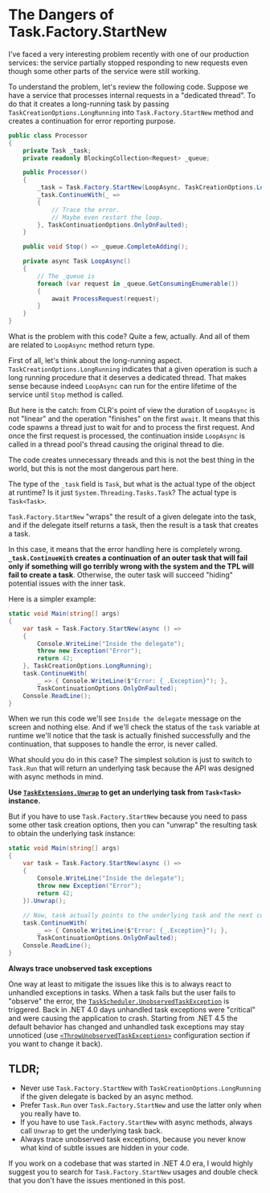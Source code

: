 # The Dangers of Task.Factory.StartNew

I've faced a very interesting problem recently with one of our production services: the service partially stopped responding to new requests even though some other parts of the service were still working.

To understand the problem, let's review the following code. Suppose we have a service that processes internal requests in a "dedicated thread". To do that it creates a long-running task by passing `TaskCreationOptions.LongRunning` into `Task.Factory.StartNew` method and creates a continuation for error reporting purpose.


```csharp
public class Processor
{
    private Task _task;
    private readonly BlockingCollection<Request> _queue;

    public Processor()
    {
        _task = Task.Factory.StartNew(LoopAsync, TaskCreationOptions.LongRunning);
        _task.ContinueWith(_ =>
        {
            // Trace the error.
            // Maybe even restart the loop.
        }, TaskContinuationOptions.OnlyOnFaulted);
    }

    public void Stop() => _queue.CompleteAdding();

    private async Task LoopAsync()
    {
        // The _queue is 
        foreach (var request in _queue.GetConsumingEnumerable())
        {
            await ProcessRequest(request);
        }
    }
}
```


What is the problem with this code? Quite a few, actually. And all of them are related to `LoopAsync` method return type.

First of all, let's think about the long-running aspect. `TaskCreationOptions.LongRunning` indicates that a given operation is such a long running procedure that it deserves a dedicated thread. That makes sense because indeed `LoopAsync` can run for the entire lifetime of the service until `Stop` method is called.

But here is the catch: from CLR's point of view the duration of `LoopAsync` is not "linear" and the operation "finishes" on the first `await`. It means that this code spawns a thread just to wait for and to process the first request. And once the first request is processed, the continuation inside `LoopAsync` is called in a thread pool's thread causing the original thread to die.

The code creates unnecessary threads and this is not the best thing in the world, but this is not the most dangerous part here.

The type of the `_task` field is `Task`, but what is the actual type of the object at runtime? Is it just `System.Threading.Tasks.Task`? The actual type is `Task<Task>`.

`Task.Factory.StartNew` "wraps" the result of a given delegate into the task, and if the delegate itself returns a task, then the result is a task that creates a task.

In this case, it means that the error handling here is completely wrong. **`_task.ContinueWith` creates a continuation of an outer task that will fail only if something will go terribly wrong with the system and the TPL will fail to create a task**. Otherwise, the outer task will succeed "hiding" potential issues with the inner task.

Here is a simpler example:

```csharp
static void Main(string[] args)
{
    var task = Task.Factory.StartNew(async () =>
    {
        Console.WriteLine("Inside the delegate");
        throw new Exception("Error");
        return 42;
    }, TaskCreationOptions.LongRunning);
    task.ContinueWith(
        _ => { Console.WriteLine($"Error: {_.Exception}"); }, 
        TaskContinuationOptions.OnlyOnFaulted);
    Console.ReadLine();
}
```

When we run this code we'll see `Inside the delegate` message on the screen and nothing else. And if we'll check the status of the `task` variable at runtime we'll notice that the task is actually finished successfully and the continuation, that supposes to handle the error, is never called.

What should you do in this case? The simplest solution is just to switch to `Task.Run` that will return an underlying task because the API was designed with async methods in mind.

**Use [`TaskExtensions.Unwrap`](https://referencesource.microsoft.com/#System.Core/System/Threading/Tasks/TaskExtensions.cs,123) to get an underlying task from `Task<Task>` instance.**

But if you have to use `Task.Factory.StartNew` because you need to pass some other task creation options, then you can "unwrap" the resulting task to obtain the underlying task instance:

```csharp
static void Main(string[] args)
{
    var task = Task.Factory.StartNew(async () =>
    {
        Console.WriteLine("Inside the delegate");
        throw new Exception("Error");
        return 42;
    }).Unwrap();
    
    // Now, task actually points to the underlying task and the next continuation works as expected.
    task.ContinueWith(
        _ => { Console.WriteLine($"Error: {_.Exception}"); }, 
        TaskContinuationOptions.OnlyOnFaulted);
    Console.ReadLine();
}
```

**Always trace unobserved task exceptions**

One way at least to mitigate the issues like this is to always react to unhandled exceptions in tasks. When a task fails but the user fails to "observe" the error, the [`TaskScheduler.UnobservedTaskException`](https://referencesource.microsoft.com/#mscorlib/system/threading/Tasks/TaskScheduler.cs,479) is triggered. Back in .NET 4.0 days unhandled task exceptions were "critical" and were causing the application to crash. Starting from .NET 4.5 the default behavior has changed and unhandled task exceptions may stay unnoticed (use [`<ThrowUnobservedTaskExceptions>`](https://docs.microsoft.com/en-us/dotnet/framework/configure-apps/file-schema/runtime/throwunobservedtaskexceptions-element) configuration section if you want to change it back).

## TLDR;
* Never use `Task.Factory.StartNew` with `TaskCreationOptions.LongRunning` if the given delegate is backed by an async method.
* Prefer `Task.Run` over `Task.Factory.StartNew` and use the latter only when you really have to.
* If you have to use `Task.Factory.StartNew` with async methods, always call `Unwrap` to get the underlying task back.
* Always trace unobserved task exceptions, because you never know what kind of subtle issues are hidden in your code. 

If you work on a codebase that was started in .NET 4.0 era, I would highly suggest you to search for `Task.Factory.StartNew` usages and double check that you don't have the issues mentioned in this post.